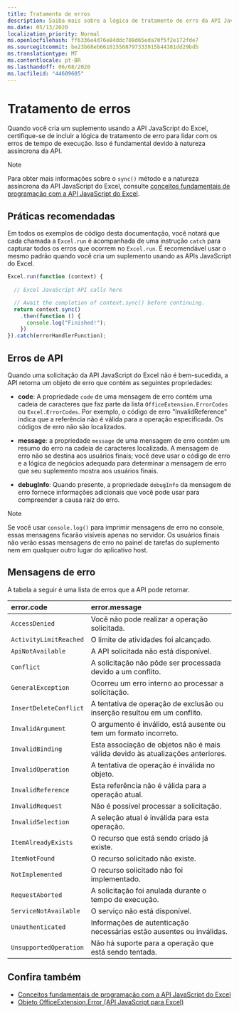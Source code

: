 ```yaml
---
title: Tratamento de erros
description: Saiba mais sobre a lógica de tratamento de erro da API JavaScript do Excel para considerar os erros de tempo de execução.
ms.date: 05/13/2020
localization_priority: Normal
ms.openlocfilehash: ff6336e4d76e84ddc708d65eda70f5f2e172fde7
ms.sourcegitcommit: be23b68eb661015508797333915b44381dd29bdb
ms.translationtype: MT
ms.contentlocale: pt-BR
ms.lasthandoff: 06/08/2020
ms.locfileid: "44609605"
---
```

# <a name="error-handling"></a>Tratamento de erros

Quando você cria um suplemento usando a API JavaScript do Excel, certifique-se de incluir a lógica de tratamento de erro para lidar com os erros de tempo de execução. Isso é fundamental devido à natureza assíncrona da API.

> [!NOTE]
> Para obter mais informações sobre o `sync()` método e a natureza assíncrona da API JavaScript do Excel, consulte [conceitos fundamentais de programação com a API JavaScript do Excel](excel-add-ins-core-concepts.md).

## <a name="best-practices"></a>Práticas recomendadas

Em todos os exemplos de código desta documentação, você notará que cada chamada a `Excel.run` é acompanhada de uma instrução `catch` para capturar todos os erros que ocorrem no `Excel.run`. É recomendável usar o mesmo padrão quando você cria um suplemento usando as APIs JavaScript do Excel.

```js
Excel.run(function (context) {
  
  // Excel JavaScript API calls here

  // Await the completion of context.sync() before continuing.
  return context.sync()
    .then(function () {
      console.log("Finished!");
    })
}).catch(errorHandlerFunction);
```

## <a name="api-errors"></a>Erros de API

Quando uma solicitação da API JavaScript do Excel não é bem-sucedida, a API retorna um objeto de erro que contém as seguintes propriedades:

- **code**:  A propriedade `code` de uma mensagem de erro contém uma cadeia de caracteres que faz parte da lista `OfficeExtension.ErrorCodes` ou `Excel.ErrorCodes`. Por exemplo, o código de erro "InvalidReference" indica que a referência não é válida para a operação especificada. Os códigos de erro não são localizados.

- **message**: a propriedade `message` de uma mensagem de erro contém um resumo do erro na cadeia de caracteres localizada. A mensagem de erro não se destina aos usuários finais; você deve usar o código de erro e a lógica de negócios adequada para determinar a mensagem de erro que seu suplemento mostra aos usuários finais.

- **debugInfo**: Quando presente, a propriedade `debugInfo` da mensagem de erro fornece informações adicionais que você pode usar para compreender a causa raiz do erro.

> [!NOTE]
> Se você usar `console.log()` para imprimir mensagens de erro no console, essas mensagens ficarão visíveis apenas no servidor. Os usuários finais não verão essas mensagens de erro no painel de tarefas do suplemento nem em qualquer outro lugar do aplicativo host.

## <a name="error-messages"></a>Mensagens de erro

A tabela a seguir é uma lista de erros que a API pode retornar.

|error.code | error.message |
|:----------|:--------------|
|`AccessDenied` |Você não pode realizar a operação solicitada.|
|`ActivityLimitReached`|O limite de atividades foi alcançado.|
|`ApiNotAvailable`|A API solicitada não está disponível.|
|`Conflict`|A solicitação não pôde ser processada devido a um conflito.|
|`GeneralException`|Ocorreu um erro interno ao processar a solicitação.|
|`InsertDeleteConflict`|A tentativa de operação de exclusão ou inserção resultou em um conflito.|
|`InvalidArgument` |O argumento é inválido, está ausente ou tem um formato incorreto.|
|`InvalidBinding`  |Esta associação de objetos não é mais válida devido às atualizações anteriores.|
|`InvalidOperation`|A tentativa de operação é inválida no objeto.|
|`InvalidReference`|Esta referência não é válida para a operação atual.|
|`InvalidRequest`  |Não é possível processar a solicitação.|
|`InvalidSelection`|A seleção atual é inválida para esta operação.|
|`ItemAlreadyExists`|O recurso que está sendo criado já existe.|
|`ItemNotFound` |O recurso solicitado não existe.|
|`NotImplemented`  |O recurso solicitado não foi implementado.|
|`RequestAborted`|A solicitação foi anulada durante o tempo de execução.|
|`ServiceNotAvailable`|O serviço não está disponível.|
|`Unauthenticated` |Informações de autenticação necessárias estão ausentes ou inválidas.|
|`UnsupportedOperation`|Não há suporte para a operação que está sendo tentada.|

## <a name="see-also"></a>Confira também

- [Conceitos fundamentais de programação com a API JavaScript do Excel](excel-add-ins-core-concepts.md)
- [Objeto OfficeExtension.Error (API JavaScript para Excel)](/javascript/api/office/officeextension.error?view=excel-js-preview)
